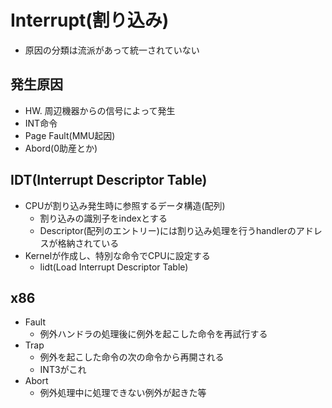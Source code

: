 # Interrupt(割り込み)

* 原因の分類は流派があって統一されていない

## 発生原因

* HW. 周辺機器からの信号によって発生
* INT命令
* Page Fault(MMU起因)
* Abord(0助産とか)

## IDT(Interrupt  Descriptor Table)

* CPUが割り込み発生時に参照するデータ構造(配列)
  * 割り込みの識別子をindexとする
  * Descriptor(配列のエントリー)には割り込み処理を行うhandlerのアドレスが格納されている
* Kernelが作成し、特別な命令でCPUに設定する
  * lidt(Load Interrupt Descriptor Table)


## x86

* Fault
  * 例外ハンドラの処理後に例外を起こした命令を再試行する
* Trap
  * 例外を起こした命令の次の命令から再開される
  * INT3がこれ
* Abort
  * 例外処理中に処理できない例外が起きた等
